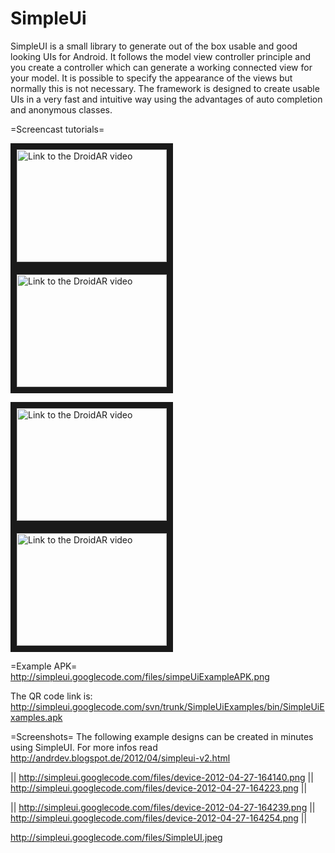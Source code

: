 SimpleUi
========

SimpleUI is a small library to generate out of the box usable and good looking UIs for Android. It follows the model view controller principle and you create a controller which can generate a working connected view for your model. It is possible to specify the appearance of the views but normally this is not necessary. The framework is designed to create usable UIs in a very fast and intuitive way using the advantages of auto completion and anonymous classes. 

=Screencast tutorials=

<a href="http://www.youtube.com/watch?feature=player_embedded&v=PWwyYP0ck3Y
" target="_blank"><img src="http://img.youtube.com/PWwyYP0ck3Y/0.jpg" 
alt="Link to the DroidAR video" width="240" height="180" border="10" /></a>
<a href="http://www.youtube.com/watch?feature=player_embedded&v=tMLi3OVEUCY
" target="_blank"><img src="http://img.youtube.com/vi/tMLi3OVEUCY/0.jpg" 
alt="Link to the DroidAR video" width="240" height="180" border="10" /></a>

<a href="http://www.youtube.com/watch?feature=player_embedded&v=hcZ8AHGL4Oc
" target="_blank"><img src="http://img.youtube.com/vi/hcZ8AHGL4Oc/0.jpg" 
alt="Link to the DroidAR video" width="240" height="180" border="10" /></a>
<a href="http://www.youtube.com/watch?feature=player_embedded&v=VEqCZdWmUnw
" target="_blank"><img src="http://img.youtube.com/vi/VEqCZdWmUnw/0.jpg" 
alt="Link to the DroidAR video" width="240" height="180" border="10" /></a>




=Example APK=
http://simpleui.googlecode.com/files/simpeUiExampleAPK.png

The QR code link is: http://simpleui.googlecode.com/svn/trunk/SimpleUiExamples/bin/SimpleUiExamples.apk

=Screenshots=
The following example designs can be created in minutes using SimpleUI. For more infos read http://andrdev.blogspot.de/2012/04/simpleui-v2.html

|| http://simpleui.googlecode.com/files/device-2012-04-27-164140.png || http://simpleui.googlecode.com/files/device-2012-04-27-164223.png ||

|| http://simpleui.googlecode.com/files/device-2012-04-27-164239.png || http://simpleui.googlecode.com/files/device-2012-04-27-164254.png || 


http://simpleui.googlecode.com/files/SimpleUI.jpeg

